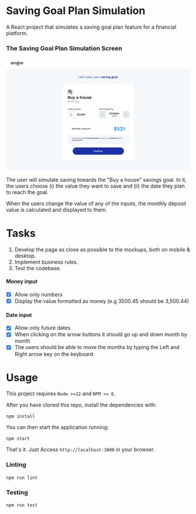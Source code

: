 # Saving Goal Plan Simulation

A React project that simulates a saving goal plan feature for a financial platform.

### The Saving Goal Plan Simulation Screen

![Saving Goal Plan Mockup Desktop](https://github.com/GelsonMR/saving-goal-plan-simulation/blob/mockups/saving-goal-plan-desk.png)

The user will simulate saving towards the "Buy a house" savings goal.
In it, the users choose (i) the value they want to save and (ii) the date they plan to reach the goal.

When the users change the value of any of the inputs, the monthly deposit value is calculated and displayed to them.

# Tasks

1. Develop the page as close as possible to the mockups, both on mobile & desktop.
2. Implement business rules.
3. Test the codebase.

#### Money input

- [X] Allow only numbers
- [X] Display the value formatted as money (e.g 3500.45 should be 3,500.44)

#### Date input

- [X] Allow only future dates
- [X] When clicking on the arrow buttons it should go up and down month by month
- [X] The users should be able to move the months by typing the Left and Right arrow key on the keyboard

# Usage

This project requires `Node >=12` and `NPM >= 6`.

After you have cloned this repo, install the dependencies with:

```
npm install
```

You can then start the application running:

```
npm start
```

That's it. Just Access `http://localhost:3000` in your browser.

### Linting

```
npm run lint
```

### Testing

```
npm run test
```
